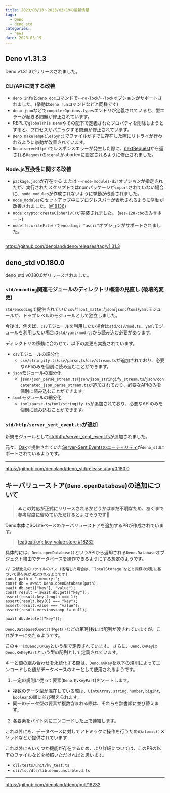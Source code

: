 ```yaml
---
title: 2023/03/13〜2023/03/19の最新情報
tags:
  - Deno
  - deno_std
categories:
  - news
date: 2023-03-19
---
```


## Deno v1.31.3

Deno v1.31.3がリリースされました。

### CLI/APIに関する改善

- `deno info`と`deno doc`コマンドで`--no-lock`/`--lock`オプションがサポートされました。(挙動は`deno run`コマンドなどと同様です)
- `deno.json`などで`compilerOptions.types`エントリが定義されていると、型エラーが起きる問題が修正されています。
- REPLで`globalThis.Deno`やその配下で定義されたプロパティを削除しようとすると、プロセスがパニックする問題が修正されています。
- `Deno.makeTempFile(Sync)`でファイルがすでに存在した際にリトライが行われるように挙動が改善されています。
- `Deno.serveHttp()`でレスポンスエラーが発生した際に、[nextRequest](https://deno.land/api@v1.31.3?s=Deno.HttpConn#method_nextRequest_0)から返される`Request`の`signal`がabortedに設定されるように修正されました。

### Node.js互換性に関する改善

- `package.json`が存在する または `--node-modules-dir`オプションが指定されたが、実行されたスクリプトではnpmパッケージが`import`されていない場合に、`node_modules`が作成されないように挙動が改善されました。
- `node_modules`のセットアップ中にプログレスバーが表示されるように挙動が改善されました。([#18136](https://github.com/denoland/deno/pull/18136))
- `node:crypto`: `createCipheriv()`が実装されました。 (`aes-128-cbc`のみサポート)
- `node:fs`: `writeFile()`で`encoding: "ascii"`オプションがサポートされました。

---

https://github.com/denoland/deno/releases/tag/v1.31.3

## deno_std v0.180.0

deno_std v0.180.0がリリースされました。

### `std/encoding`関連モジュールのディレクトリ構造の見直し (**破壊的変更**)

`std/encoding`で提供されていた`csv`/`front_matter`/`json`/`jsonc`/`toml`/`yaml`モジュールが、トップレベルのモジュールとして独立しました。

今後は、例えば、`csv`モジュールを利用したい場合は`std/csv/mod.ts`、`yaml`モジュールを利用したい場合は`std/yaml/mod.ts`から読み込む必要があります。

ディレクトリの移動に合わせて、以下の変更も実施されています。

- `csv`モジュールの細分化
  - `csv/stringify.ts`/`csv/parse.ts`/`csv/stream.ts`が追加されており、必要なAPIのみを個別に読み込むことができます。
- `json`モジュールの細分化
  - `json/json_parse_stream.ts`/`json/json_stringify_stream.ts`/`json/concatenated_json_parse_stream.ts`が追加されており、必要なAPIのみを個別に読み込むことができます。
- `toml`モジュールの細分化
  - `toml/parse.ts`/`toml/stringify.ts`が追加されており、必要なAPIのみを個別に読み込むことができます。

### `std/http/server_sent_event.ts`が追加

新規モジュールとして[std/http/server_sent_event.ts](https://deno.land/std@0.180.0/http/server_sent_event.ts)が追加されました。

元々、[Oak](https://github.com/oakserver/oak)で提供されていた[Server-Sent Eventsのユーティリティ](https://github.com/oakserver/oak/blob/v12.1.0/docs/sse.md)が`deno_std`にポートされているようです。

---

https://github.com/denoland/deno_std/releases/tag/0.180.0

## キーバリューストア(`Deno.openDatabase`)の追加について

> ⚠️**この対応が正式にリリースされるかどうかはまだ不明なため、あくまで参考程度に留めていただけるとよさそうです🙇**

Deno本体にSQLiteベースのキーバリューストアを追加するPRが作成されています。

> [feat(ext/kv): key-value store #18232](https://github.com/denoland/deno/pull/18232)

具体的には、`Deno.openDatabase()`というAPIから返却される`Deno.Database`オブジェクト経由でデータベースを操作できるようにする想定のようです。

```tsx
// 永続化先のファイルのパス (省略した場合は、`localStorage`などと同様の規則に基づいて保存先が決定されるようです)
const path = ":memory:";
const db = await Deno.openDatabase(path);
await db.set(["key"], "value");
const result = await db.get(["key"]);
assert(result.key.length === 1);
assert(result.key[0] === "key");
assert(result.value === "value");
assert(result.versionstamp != null);

await db.delete(["key"]);
```

`Deno.Database`の`set()`や`get()`などの第1引数には配列が渡されていますが、これがキーにあたるようです。

このキーは`Deno.KvKey`という型で定義されています。
さらに、`Deno.KvKey`は`Deno.KvKeyPart`という型の配列として定義されています。

キーと値の組み合わせを永続化する際は、`Deno.KvKey`を以下の規則によってエンコードした値がデータベースのキーとして使用されるようです。

1. 一定の規則に従って要素(`Deno.KvKeyPart`)をソートします。 
  - 複数のデータ型が混在している際は、`Uint8Array`, `string`, `number`, `bigint`, `boolean`の順に並び替えられます。
  - 同一のデータ型の要素が複数含まれる際は、それらを辞書順に並び替えます。
2. 各要素をバイト列にエンコードした上で連結します。

これ以外にも、データベースに対してアトミックに操作を行うための`atomic()`メソッドなどが提供されています

これ以外にもいくつか機能が存在するため、より詳細については、このPRの以下のファイルなどを参照いただければと思います。

- `cli/tests/unit/kv_test.ts`
- `cli/tsc/dts/lib.deno.unstable.d.ts`

---

https://github.com/denoland/deno/pull/18232
